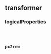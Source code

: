 ## transformer

### logicalProperties

<code src="../examples/logicalProperties.tsx" />

### px2rem

<code src="../examples/px2rem.tsx" />
